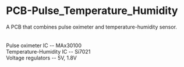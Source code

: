 # PCB-Pulse_Temperature_Humidity

A PCB that combines pulse oximeter and temperature-humidity sensor.<br>
<br>
<br>
Pulse oximeter IC -- MAx30100 <br>
Temperature-Humidity IC -- Si7021 <br>
Voltage regulators -- 5V, 1.8V
